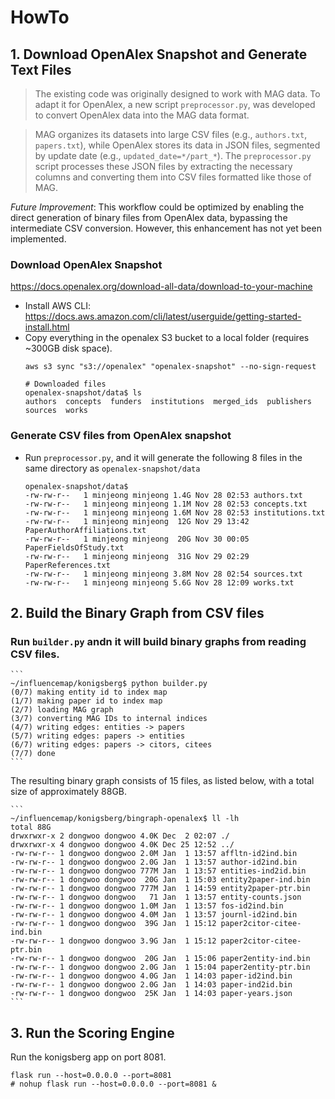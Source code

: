 # HowTo

## 1. Download OpenAlex Snapshot and Generate Text Files

> The existing code was originally designed to work with MAG data. To adapt it for OpenAlex, a new script `preprocessor.py`, was developed to convert OpenAlex data into the MAG data format.

> MAG organizes its datasets into large CSV files (e.g., `authors.txt`, `papers.txt`), while OpenAlex stores its data in JSON files, segmented by update date (e.g., `updated_date=*/part_*`). The `preprocessor.py` script processes these JSON files by extracting the necessary columns and converting them into CSV files formatted like those of MAG.

*Future Improvement*: This workflow could be optimized by enabling the direct generation of binary files from OpenAlex data, bypassing the intermediate CSV conversion. However, this enhancement has not yet been implemented.

### Download OpenAlex Snapshot

https://docs.openalex.org/download-all-data/download-to-your-machine

- Install AWS CLI: https://docs.aws.amazon.com/cli/latest/userguide/getting-started-install.html
- Copy everything in the openalex S3 bucket to a local folder (requires ~300GB disk space).
    ```
    aws s3 sync "s3://openalex" "openalex-snapshot" --no-sign-request
    ```
    ```
    # Downloaded files
    openalex-snapshot/data$ ls
    authors  concepts  funders  institutions  merged_ids  publishers  sources  works
    ```

### Generate CSV files from OpenAlex snapshot

- Run `preprocessor.py`, and it will generate the following 8 files in the same directory as `openalex-snapshot/data`
    ```
    openalex-snapshot/data$
    -rw-rw-r--   1 minjeong minjeong 1.4G Nov 28 02:53 authors.txt
    -rw-rw-r--   1 minjeong minjeong 1.1M Nov 28 02:53 concepts.txt
    -rw-rw-r--   1 minjeong minjeong 1.6M Nov 28 02:53 institutions.txt
    -rw-rw-r--   1 minjeong minjeong  12G Nov 29 13:42 PaperAuthorAffiliations.txt
    -rw-rw-r--   1 minjeong minjeong  20G Nov 30 00:05 PaperFieldsOfStudy.txt
    -rw-rw-r--   1 minjeong minjeong  31G Nov 29 02:29 PaperReferences.txt
    -rw-rw-r--   1 minjeong minjeong 3.8M Nov 28 02:54 sources.txt
    -rw-rw-r--   1 minjeong minjeong 5.6G Nov 28 12:09 works.txt
    ```

## 2. Build the Binary Graph from CSV files

### Run `builder.py` andn it will build binary graphs from reading CSV files.
    ```
    ~/influencemap/konigsberg$ python builder.py
    (0/7) making entity id to index map
    (1/7) making paper id to index map
    (2/7) loading MAG graph
    (3/7) converting MAG IDs to internal indices
    (4/7) writing edges: entities -> papers
    (5/7) writing edges: papers -> entities
    (6/7) writing edges: papers -> citors, citees
    (7/7) done
    ```

The resulting binary graph consists of 15 files, as listed below, with a total size of approximately 88GB.

    ```
    ~/influencemap/konigsberg/bingraph-openalex$ ll -lh
    total 88G
    drwxrwxr-x 2 dongwoo dongwoo 4.0K Dec  2 02:07 ./
    drwxrwxr-x 4 dongwoo dongwoo 4.0K Dec 25 12:52 ../
    -rw-rw-r-- 1 dongwoo dongwoo 2.0M Jan  1 13:57 affltn-id2ind.bin
    -rw-rw-r-- 1 dongwoo dongwoo 2.0G Jan  1 13:57 author-id2ind.bin
    -rw-rw-r-- 1 dongwoo dongwoo 777M Jan  1 13:57 entities-ind2id.bin
    -rw-rw-r-- 1 dongwoo dongwoo  20G Jan  1 15:03 entity2paper-ind.bin
    -rw-rw-r-- 1 dongwoo dongwoo 777M Jan  1 14:59 entity2paper-ptr.bin
    -rw-rw-r-- 1 dongwoo dongwoo   71 Jan  1 13:57 entity-counts.json
    -rw-rw-r-- 1 dongwoo dongwoo 1.0M Jan  1 13:57 fos-id2ind.bin
    -rw-rw-r-- 1 dongwoo dongwoo 4.0M Jan  1 13:57 journl-id2ind.bin
    -rw-rw-r-- 1 dongwoo dongwoo  39G Jan  1 15:12 paper2citor-citee-ind.bin
    -rw-rw-r-- 1 dongwoo dongwoo 3.9G Jan  1 15:12 paper2citor-citee-ptr.bin
    -rw-rw-r-- 1 dongwoo dongwoo  20G Jan  1 15:06 paper2entity-ind.bin
    -rw-rw-r-- 1 dongwoo dongwoo 2.0G Jan  1 15:04 paper2entity-ptr.bin
    -rw-rw-r-- 1 dongwoo dongwoo 4.0G Jan  1 14:03 paper-id2ind.bin
    -rw-rw-r-- 1 dongwoo dongwoo 2.0G Jan  1 14:03 paper-ind2id.bin
    -rw-rw-r-- 1 dongwoo dongwoo  25K Jan  1 14:03 paper-years.json
    ```


## 3. Run the Scoring Engine

Run the konigsberg app on port 8081.
```
flask run --host=0.0.0.0 --port=8081
# nohup flask run --host=0.0.0.0 --port=8081 &
```
